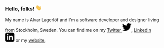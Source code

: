 ### Hello, folks! <img src="https://raw.githubusercontent.com/alvarlagerlof/alvarlagerlof/main/wave.gif" width="20px">

My name is Alvar Lagerlöf and I'm a software developer and designer living from Stockholm, Sweden. You can find me on my [Twitter <img src="https://raw.githubusercontent.com/alvarlagerlof/alvarlagerlof/main/twitter.png" width="30px">](https://twitter.com/alvarlagerlof), [LinkedIn <img src="https://raw.githubusercontent.com/alvarlagerlof/alvarlagerlof/main/linkedin.png" width="30px">](https://linkedin.com/in/alvarlagerlof) or my [website](https://alvar.dev), 
